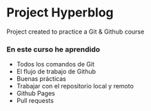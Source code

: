 # Project Hyperblog 
Project created to practice a Git & Github course 

### En este curso he aprendido
- Todos los comandos de Git
- El flujo de trabajo de Github
- Buenas prácticas
- Trabajar con el repositorio local y remoto
- Github Pages
- Pull requests